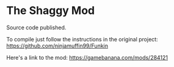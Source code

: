 # The Shaggy Mod
Source code published.

To compile just follow the instructions in the original project: https://github.com/ninjamuffin99/Funkin

Here's a link to the mod: https://gamebanana.com/mods/284121
